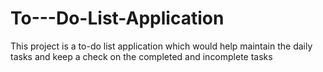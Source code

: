 # To---Do-List-Application
This project is a to-do list application which would help maintain the daily tasks and keep a check on the completed and incomplete tasks
